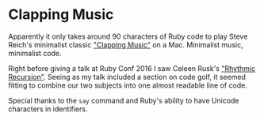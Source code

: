 # Clapping Music

Apparently it only takes around 90 characters of Ruby code to play Steve Reich's minimalist classic ["Clapping Music"](https://en.wikipedia.org/wiki/Clapping_Music) on a Mac. Minimalist music, minimalist code.

Right before giving a talk at Ruby Conf 2016 I saw Celeen Rusk's ["Rhythmic Recursion"](https://youtu.be/cSPhgRgjwZs). Seeing as my talk included a section on code golf, it seemed fitting to combine our two subjects into one almost readable line of code.

Special thanks to the `say` command and Ruby's ability to have Unicode characters in identifiers.
